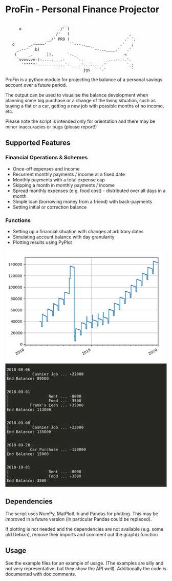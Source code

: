 # ProFin - Personal Finance Projector

```
                         __
      o                 /' ) 
                      /'   (                          ,
                  __/' PRO )                        .' `;
   o      _.-~~~~'          ``---..__             .'   ;
     _.--'   b)                      ``--...____.'   .'
    (     _.      )).      `-._                     <
     `vvvvvvv-)-.....___.-     `-.         __...--'-.'.
       `^^^^^'-------.....`-.___.'----... .'         `.;
                                  jgs    `-`           `
```

ProFin is a python module for projecting the balance of a personal savings account 
over a future period.

The output can be used to visualise the balance development when planning some big
purchase or a change of the living situation, such as buying a flat or a car, 
getting a new job with possible months of no income, etc.

Please note the script is intended only for orientation and there may be minor
inaccuracies or bugs (please report!)

## Supported Features

### Financial Operations & Schemes

- Once-off expenses and income
- Recurrent monthly payments / income at a fixed date
- Monthly payments with a total expense cap
- Skipping a month in monthly payments / income
- Spread monthly expenses (e.g. food cost) - distributed over all days in a month
- Simple loan (borrowing money from a friend) with back-payments
- Setting initial or correction balance

### Functions

- Setting up a financial situation with changes at arbitrary dates
- Simulating account balance with day granularity
- Plotting results using PyPlot

![betty1](betty_graph.png)
![betty2](betty_txt.png)

## Dependencies

The script uses NumPy, MatPlotLib and Pandas for plotting. This may be improved in a future version
(in particular Pandas could be replaced). 

If plotting is not needed and the dependencies are not available (e.g. some old Debian), 
remove their imports and comment out the graph() function

## Usage

See the example files for an example of usage. (The examples are silly and not very representative, but they show the API well).
Additionally the code is documented with doc comments.
